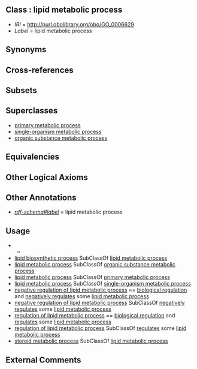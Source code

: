 
## Class : lipid metabolic process

 * *IRI* = http://purl.obolibrary.org/obo/GO_0006629
 * *Label* = lipid metabolic process

## Synonyms


## Cross-references


## Subsets


## Superclasses

 * [primary metabolic process](../../GO/38/GO_0044238.md)
 * [single-organism metabolic process](../../GO/10/GO_0044710.md)
 * [organic substance metabolic process](../../GO/04/GO_0071704.md)

## Equivalencies


## Other Logical Axioms


## Other Annotations

 * *[rdf-schema#label](../../el/rdf-schema#label.md)* = lipid metabolic process

## Usage

 * -
 * [lipid biosynthetic process](../../GO/10/GO_0008610.md) SubClassOf [lipid metabolic process](../../GO/29/GO_0006629.md)
 * [lipid metabolic process](../../GO/29/GO_0006629.md) SubClassOf [organic substance metabolic process](../../GO/04/GO_0071704.md)
 * [lipid metabolic process](../../GO/29/GO_0006629.md) SubClassOf [primary metabolic process](../../GO/38/GO_0044238.md)
 * [lipid metabolic process](../../GO/29/GO_0006629.md) SubClassOf [single-organism metabolic process](../../GO/10/GO_0044710.md)
 * [negative regulation of lipid metabolic process](../../GO/33/GO_0045833.md) == [biological regulation](../../GO/07/GO_0065007.md) and [negatively regulates](../../RO/12/RO_0002212.md) some [lipid metabolic process](../../GO/29/GO_0006629.md)
 * [negative regulation of lipid metabolic process](../../GO/33/GO_0045833.md) SubClassOf [negatively regulates](../../RO/12/RO_0002212.md) some [lipid metabolic process](../../GO/29/GO_0006629.md)
 * [regulation of lipid metabolic process](../../GO/16/GO_0019216.md) == [biological regulation](../../GO/07/GO_0065007.md) and [regulates](../../RO/11/RO_0002211.md) some [lipid metabolic process](../../GO/29/GO_0006629.md)
 * [regulation of lipid metabolic process](../../GO/16/GO_0019216.md) SubClassOf [regulates](../../RO/11/RO_0002211.md) some [lipid metabolic process](../../GO/29/GO_0006629.md)
 * [steroid metabolic process](../../GO/02/GO_0008202.md) SubClassOf [lipid metabolic process](../../GO/29/GO_0006629.md)

## External Comments

